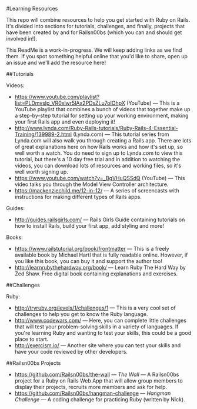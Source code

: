 #Learning Resources

This repo will combine resources to help you get started with Ruby on Rails. It's divided into sections for tutorials, challenges, and finally, projects that have been created by and for Railsn00bs (which you can and should get involved in!).

This ReadMe is a work-in-progress. We will keep adding links as we find them. If you spot something helpful online that you'd like to share, open up an issue and we'll add the resource here!

##Tutorials

Videos:
- https://www.youtube.com/playlist?list=PLDmvslp_VR0xlwr5lAx2PDsZLu7oIOhpX (YouTube) — This is a YouTube playlist that combines a bunch of videos that together make up a step-by-step tutorial for setting up your working environment, making your first Rails app and even deploying it!
- http://www.lynda.com/Ruby-Rails-tutorials/Ruby-Rails-4-Essential-Training/139989-2.html (Lynda.com) — This tutorial series from Lynda.com will also walk you through creating a Rails app. There are lots of great explanations here on how Rails works and how it's set up, so well worth a watch. You do need to sign up to Lynda.com to view this tutorial, but there's a 10 day free trial and in addition to watching the videos, you can download lots of resources and working files, so it's well worth signing up.
- https://www.youtube.com/watch?v=_BgVHuQSSdQ (YouTube) — This video talks you through the Model View Controller architecture.
- https://mackenziechild.me/12-in-12/ — A series of screencasts with instructions for making different types of Rails apps.

Guides:
- http://guides.railsgirls.com/ — Rails Girls Guide containing tutorials on how to install Rails, build your first app, add styling and more!

Books:
- https://www.railstutorial.org/book/frontmatter — This is a freely available book by Michael Hartl that is fully readable online. However, if you like this book, you can buy it and support the author too!
- http://learnrubythehardway.org/book/ — Learn Ruby The Hard Way by Zed Shaw. Free digital book containing explanations and exercises.

##Challenges

Ruby:
- http://tryruby.org/levels/1/challenges/1 — This is a very cool set of challenges to help you get to know the Ruby language.
- http://www.codewars.com/ — Here, you can complete little challenges that will test your problem-solving skills in a variety of languages. If you're learning Ruby and wanting to test your skills, this could be a good place to start.
- http://exercism.io/ — Another site where you can test your skills and have your code reviewed by other developers.

##Railsn00bs Projects
- https://github.com/Railsn00bs/the-wall — *The Wall* — A Railsn00bs project for a Ruby on Rails Web App that will allow group members to display their projects, recruits more members and ask for help.
- https://github.com/Railsn00bs/hangman-challenge — *Hangman Challenge* — A coding challenge for practicing Ruby (written by Nick).
